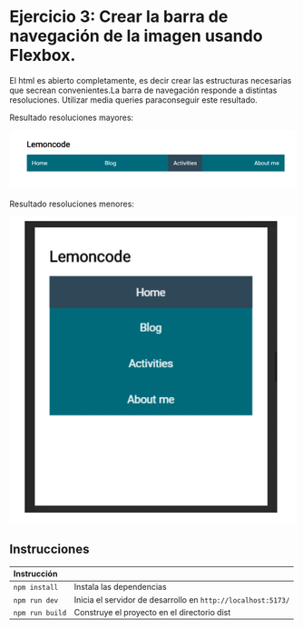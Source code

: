 # Ejercicio 3: Crear la barra de navegación de la imagen usando Flexbox.
El html es abierto completamente, es decir crear las estructuras necesarias que secrean convenientes.La barra de navegación responde a distintas resoluciones. Utilizar media queries paraconseguir este resultado.

Resultado resoluciones mayores:

![resultado resoluciones mayores](./resultado1.png)

Resultado resoluciones menores:

![resultado resoluciones menores](./resultado2.png)

##  Instrucciones

| Instrucción               |                                                                         |
| :------------------------ | :---------------------------------------------------------------------- |
| `npm install`             | Instala las dependencias                                                |
| `npm run dev`             | Inicia el servidor de desarrollo en `http://localhost:5173/`            |
| `npm run build`           | Construye el proyecto en el directorio dist                             |
